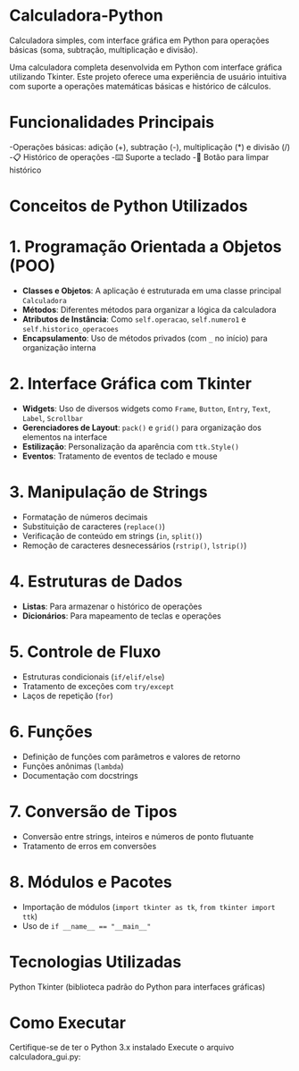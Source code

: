 # Calculadora-Python
Calculadora simples, com interface gráfica em Python para operações básicas (soma, subtração, multiplicação e divisão).

Uma calculadora completa desenvolvida em Python com interface gráfica utilizando Tkinter. Este projeto oferece uma experiência de usuário intuitiva com suporte a operações matemáticas básicas e histórico de cálculos.

# Funcionalidades Principais
-Operações básicas: adição (+), subtração (-), multiplicação (*) e divisão (/)
-📋 Histórico de operações
-⌨️ Suporte a teclado
-🔄 Botão para limpar histórico

# Conceitos de Python Utilizados
# 1. Programação Orientada a Objetos (POO)
- **Classes e Objetos**: A aplicação é estruturada em uma classe principal `Calculadora`
- **Métodos**: Diferentes métodos para organizar a lógica da calculadora
- **Atributos de Instância**: Como `self.operacao`, `self.numero1` e `self.historico_operacoes`
- **Encapsulamento**: Uso de métodos privados (com `_` no início) para organização interna

# 2. Interface Gráfica com Tkinter
- **Widgets**: Uso de diversos widgets como `Frame`, `Button`, `Entry`, `Text`, `Label`, `Scrollbar`
- **Gerenciadores de Layout**: `pack()` e `grid()` para organização dos elementos na interface
- **Estilização**: Personalização da aparência com `ttk.Style()`
- **Eventos**: Tratamento de eventos de teclado e mouse

# 3. Manipulação de Strings
- Formatação de números decimais
- Substituição de caracteres (`replace()`)
- Verificação de conteúdo em strings (`in`, `split()`)
- Remoção de caracteres desnecessários (`rstrip()`, `lstrip()`)

# 4. Estruturas de Dados
- **Listas**: Para armazenar o histórico de operações
- **Dicionários**: Para mapeamento de teclas e operações

# 5. Controle de Fluxo
- Estruturas condicionais (`if/elif/else`)
- Tratamento de exceções com `try/except`
- Laços de repetição (`for`)

# 6. Funções
- Definição de funções com parâmetros e valores de retorno
- Funções anônimas (`lambda`)
- Documentação com docstrings

# 7. Conversão de Tipos
- Conversão entre strings, inteiros e números de ponto flutuante
- Tratamento de erros em conversões

# 8. Módulos e Pacotes
- Importação de módulos (`import tkinter as tk`, `from tkinter import ttk`)
- Uso de `if __name__ == "__main__"`

# Tecnologias Utilizadas
Python
Tkinter (biblioteca padrão do Python para interfaces gráficas)

# Como Executar
Certifique-se de ter o Python 3.x instalado
Execute o arquivo calculadora_gui.py:
